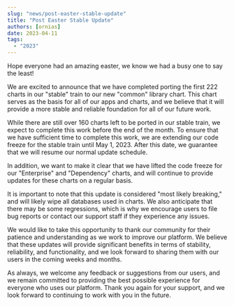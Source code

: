 ```yaml
---
slug: "news/post-easter-stable-update"
title: "Post Easter Stable Update"
authors: [ornias]
date: 2023-04-11
tags:
  - "2023"
---
```


Hope everyone had an amazing easter, we know we had a busy one to say the least!

We are excited to announce that we have completed porting the first 222 charts in our "stable" train to our new "common" library chart. This chart serves as the basis for all of our apps and charts, and we believe that it will provide a more stable and reliable foundation for all of our future work.

While there are still over 160 charts left to be ported in our stable train, we expect to complete this work before the end of the month. To ensure that we have sufficient time to complete this work, we are extending our code freeze for the stable train until May 1, 2023. After this date, we guarantee that we will resume our normal update schedule.

In addition, we want to make it clear that we have lifted the code freeze for our "Enterprise" and "Dependency" charts, and will continue to provide updates for these charts on a regular basis.

It is important to note that this update is considered "most likely breaking," and will likely wipe all databases used in charts. We also anticipate that there may be some regressions, which is why we encourage users to file bug reports or contact our support staff if they experience any issues.

We would like to take this opportunity to thank our community for their patience and understanding as we work to improve our platform. We believe that these updates will provide significant benefits in terms of stability, reliability, and functionality, and we look forward to sharing them with our users in the coming weeks and months.

As always, we welcome any feedback or suggestions from our users, and we remain committed to providing the best possible experience for everyone who uses our platform. Thank you again for your support, and we look forward to continuing to work with you in the future.
